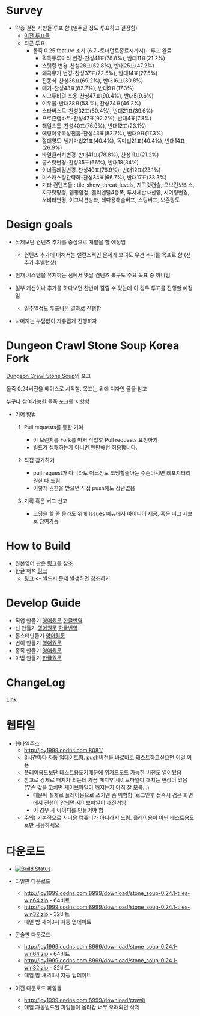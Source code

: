 # Survey

* 각종 결정 사항들 투표 함 (일주일 정도 투표하고 결정함)
  * [이전 투표들](https://github.com/kimjoy2002/crawl/blob/master/SURVEY.md)
  * 최근 투표
    * 돌죽 0.25 feature 조사 (6.7~토너먼트종료시까지) - 투표 완료
       - 획득두루마리 변경-찬성41표(78.8%), 반대11표(21.2%)
       - 스탯링 변경-찬성28표(52.8%), 반대25표(47.2%)
       - 왜곡무기 변경-찬성37표(72.5%), 반대14표(27.5%)
       - 진동석-찬성36표(69.2%), 반대16표(30.8%)
       - 매기-찬성43표(82.7%), 반대9표(17.3%)
       - 시고투비의 포옹-찬성47표(90.4%), 반대5(9.6%)
       - 여우불-반대28표(53.%), 찬성24표(46.2%)
       - 스타버스트-찬성32표(60.4%), 반대21표(39.6%)
       - 프로즌램바트-찬성47표(92.2%), 반대4표(7.8%)
       - 해일스톰-찬성40표(76.9%), 반대12표(23.1%)
       - 에링야유독성진흙-찬성43표(82.7%), 반대9표(17.3%)
       - 절대영도-냉기마법21표(40.4%), 독마법21표(40.4%), 반대14표(26.9%)
       - 바일클러치변경-반대41표(78.8%), 찬성11표(21.2%)
       - 콥스랏변경-찬성35표(66%), 반대18(34%)
       - 이너플레임변경-찬성40표(76.9%), 반대12표(23.1%)
       - 미스캐스팅간략화-찬성34표(66.7%), 반대17표(33.3%)
       - 기타 컨텐츠들 : tile_show_threat_levels, 지구랏캔슬, 오브런보리스, 지구랏망령, 맵핑함정, 엘리멘탈4증폭, 투사체반사신앙, 시어링변경, 서비터변경, 이그니션방화, 레다용해술버프, 스팅버프, 보존망토

# Design goals

* 삭제보단 컨텐츠 추가를 중심으로 개발을 할 예정임
  * 컨텐츠 추가에 대해서는 밸런스적인 문제가 보여도 우선 추가를 목표로 함 (선추가 후밸런싱)

* 현재 시스템을 유지하는 선에서 옛날 컨텐츠 복구도 주요 목표 중 하나임

* 일부 개선이나 추가를 하다보면 찬반이 갈릴 수 있는데 이 경우 투표를 진행할 예정임
  * 일주일정도 투표나온 결과로 진행함
  
* 나머지는 부담없이 자유롭게 진행하자

# Dungeon Crawl Stone Soup Korea Fork

[Dungeon Crawl Stone Soup](https://github.com/crawl/crawl/)의 포크

돌죽 0.24버전을 베이스로 시작함. 목표는 위에 디자인 골을 참고

누구나 참여가능한 돌죽 포크를 지향함

* 기여 방법
  1. Pull requests를 통한 기여
     * 이 브랜치를 Fork를 따서 작업후 Pull requests 요청하기
     * 빌드가 실패하는게 아니면 왠만해선 허용합니다.
     
     
  2. 직접 참가하기
     * pull request가 아니라도 어느정도 코딩할줄아는 수준이시면 레포지터리 권한 다 드림
     * 이렇게 권한을 받으면 직접 push해도 상관없음
     
    
  3. 기획 혹은 버그 신고
     * 코딩을 할 줄 몰라도 위에 Issues 메뉴에서 아이디어 제공, 혹은 버그 제보로 참여가능
     

# How to Build
  * 원본영어 판은 [링크](https://github.com/kimjoy2002/crawl/blob/master/crawl-ref/INSTALL.txt)를 참조 
  * 한글 해석 [링크](https://gall.dcinside.com/board/view/?id=rlike&no=261405)
    * [링크](https://github.com/kimjoy2002/crawl/issues/18) <- 빌드시 문제 발생하면 참조하기

# Develop Guide
  * 직업 만들기 [영어원문](https://github.com/kimjoy2002/crawl/blob/master/crawl-ref/docs/develop/background_creation.txt) [한글번역](https://gall.dcinside.com/board/view/?id=rlike&no=96789)
  * 신 만들기 [영어원문](https://github.com/kimjoy2002/crawl/blob/master/crawl-ref/docs/develop/god_creation.txt) [한글번역](https://github.com/kimjoy2002/crawl/issues/116)
  * 몬스터만들기 [영어원문](https://github.com/kimjoy2002/crawl/blob/master/crawl-ref/docs/develop/monster_creation.txt)
  * 변이 만들기 [영어원문](https://github.com/kimjoy2002/crawl/blob/master/crawl-ref/docs/develop/mutation_creation.txt)
  * 종족 만들기 [영어원문](https://github.com/kimjoy2002/crawl/blob/master/crawl-ref/docs/develop/species_creation.md)
  * 마법 만들기 [한글원문](https://gall.dcinside.com/board/view/?id=rlike&no=318987)

# ChangeLog
  
  [Link](https://github.com/kimjoy2002/crawl/blob/master/CHANGELOG.md)
  
# 웹타일

* 웹타일주소
  *  http://joy1999.codns.com:8081/
  * 3시간마다 자동 업데이트함. push버전을 바로바로 테스트하고싶으면 이걸 이용
  * 플레이용도보단 테스트용도기때문에 위자드모드 가능한 버전도 열어뒀음 
  * 참고로 강제로 패치가 되는데 가끔 패치후 세이브파일이 깨지는 현상이 있음 (무슨 값을 고치면 세이브파일이 깨지는지 아직 잘 모름...)
    * 때문에 실제로 플레이용으로 쓰기엔 좀 위험함. 로그인후 접속시 검은 화면에서 진행이 안되면 세이브파일이 깨진거임
    * 이 경우 새 아이디를 만들어야 함
  * 주의) 기본적으로 서버용 컴퓨터가 아니라서 느림. 플레이용이 아닌 테스트용도로만 사용하세요

# 다운로드

* [![Build Status](http://joy1999.codns.com:8080/buildStatus/icon?job=crawl%2Fcrawl)](http://joy1999.codns.com:8080/job/crawl/job/crawl/)

* 타일판 다운로드
  * http://joy1999.codns.com:8999/download/stone_soup-0.24.1-tiles-win64.zip - 64비트
  * http://joy1999.codns.com:8999/download/stone_soup-0.24.1-tiles-win32.zip - 32비트
  * 매일 밤 새벽3시 자동 업데이트

* 콘솔판 다운로드
  * http://joy1999.codns.com:8999/download/stone_soup-0.24.1-win64.zip - 64비트
  * http://joy1999.codns.com:8999/download/stone_soup-0.24.1-win32.zip - 32비트
  * 매일 밤 새벽3시 자동 업데이트
  
* 이전 다운로드 파일들
  * http://joy1999.codns.com:8999/download/crawl/
  * 매일 자동빌드된 파일들이 올라감 너무 오래되면 삭제
